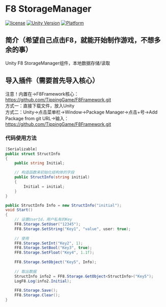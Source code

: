 # F8 StorageManager

[![license](http://img.shields.io/badge/license-MIT-green.svg)](https://opensource.org/licenses/MIT) 
[![Unity Version](https://img.shields.io/badge/unity-2021.3.15f1-blue)](https://unity.com) 
[![Platform](https://img.shields.io/badge/platform-Win%20%7C%20Android%20%7C%20iOS%20%7C%20Mac%20%7C%20Linux%20%7C%20WebGL-orange)]() 

## 简介（希望自己点击F8，就能开始制作游戏，不想多余的事）
Unity F8 StorageManager组件，本地数据存储/读取  

## 导入插件（需要首先导入核心）
注意！内置在->F8Framework核心：https://github.com/TippingGame/F8Framework.git  
方式一：直接下载文件，放入Unity  
方式二：Unity->点击菜单栏->Window->Package Manager->点击+号->Add Package from git URL->输入：https://github.com/TippingGame/F8Framework.git  

### 代码使用方法
```C#
[Serializable]
public struct StructInfo
{
    public string Initial;

    // 构造函数来初始化结构体的字段
    public StructInfo(string initial)
    {
        Initial = initial;
    }
}

public StructInfo Info = new StructInfo("initial");
void Start()
{
    // 设置UserId，用户私有的Key
    FF8.Storage.SetUser("12345");
    FF8.Storage.SetString("Key1", "value", user: true);
    
    // 使用
    FF8.Storage.SetInt("Key2", 1);
    FF8.Storage.SetBool("Key3", true);
    FF8.Storage.SetFloat("Key4", 1.1f);
    
    FF8.Storage.SetObject("Key5", Info);
    
    // 取出数据
    StructInfo info2 = FF8.Storage.GetObject<StructInfo>("Key5");
    LogF8.Log(info2.Initial);
    
    FF8.Storage.Save();
    FF8.Storage.Clear();
}
```


